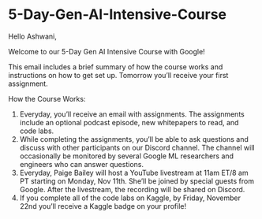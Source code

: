 # 5-Day-Gen-AI-Intensive-Course
Hello Ashwani,

Welcome to our 5-Day Gen AI Intensive Course with Google! 

This email includes a brief summary of how the course works and instructions on how to get set up. Tomorrow you’ll receive your first assignment.

How the Course Works:

1. Everyday, you’ll receive an email with assignments. The assignments include an optional podcast episode, new whitepapers to read, and code labs.
2. While completing the assignments, you’ll be able to ask questions and discuss with other participants on our Discord channel. The channel will occasionally be monitored by several Google ML researchers and engineers who can answer questions.
3. Everyday, Paige Bailey will host a YouTube livestream at 11am ET/8 am PT starting on Monday, Nov 11th. She’ll be joined by special guests from Google. After the livestream, the recording will be shared on Discord.
4. If you complete all of the code labs on Kaggle, by Friday, November 22nd you’ll receive a Kaggle badge on your profile!
